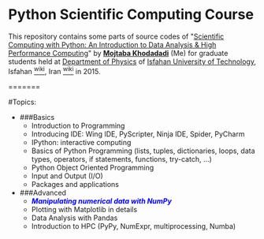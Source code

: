 Python Scientific Computing Course
====================================================================================================

This repository contains some parts of source codes of "[Scientific Computing with Python: An Introduction to Data Analysis & High Performance Computing](http://mojtabakhodadadi.physics.iut.ac.ir/content/teacher-python-short-course-graduate-students-physics)" by [**Mojtaba Khodadadi**](http://mojtabakhodadadi.physics.iut.ac.ir) (Me) for graduate students held at [Department of Physics](http://physics.iut.ac.ir/) of [Isfahan University of Technology](http://www.iut.ac.ir/en/), Isfahan <a href="http://en.wikipedia.org/wiki/Isfahan"><sup>wiki</sup></a>, Iran <a href="http://en.wikipedia.org/wiki/Iran"><sup>wiki</sup></a> in 2015.

=======

#Topics:
- ###Basics
    - Introduction to Programming
    - Introducing IDE: Wing IDE, PyScripter, Ninja IDE, Spider, PyCharm
    - IPython: interactive computing
    - Basics of Python Programming (lists, tuples, dictionaries, loops, data types, operators, if statements, functions, try-catch, …)
    - Python Object Oriented Programming
    - Input and Output (I/O)
    - Packages and applications
- ###Advanced  
    - ***<font color='Blue'>Manipulating numerical data with NumPy</font>***
    - Plotting with Matplotlib in details
    - Data Analysis with Pandas
    - Introduction to HPC (PyPy, NumExpr, multiprocessing, Numba)
